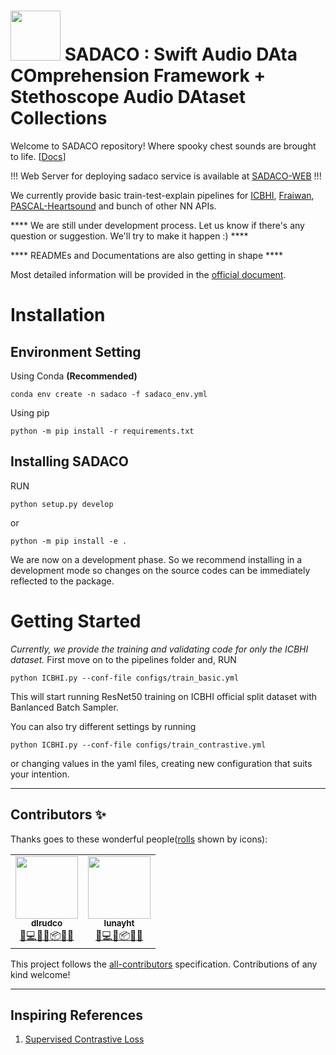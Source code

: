 <h1>
    <img src="https://user-images.githubusercontent.com/38484045/155925781-fe7795d9-4e7c-439d-bbb3-ac4888f8254c.png" width=80 height=80/> 
    SADACO : Swift Audio DAta COmprehension Framework + Stethoscope Audio DAtaset Collections
</h1> 

Welcome to SADACO repository! Where spooky chest sounds are brought to life. [[Docs](https://sadaco.readthedocs.io/en/latest/)]

!!! Web Server for deploying sadaco service is available at [SADACO-WEB](https://github.com/dlrudco/SADACO_WEB) !!!

We currently provide basic train-test-explain pipelines for [ICBHI](https://bhichallenge.med.auth.gr/ICBHI_2017_Challenge), [Fraiwan](https://data.mendeley.com/datasets/jwyy9np4gv/3), [PASCAL-Heartsound](http://www.peterjbentley.com/heartchallenge/) and bunch of other NN APIs.


**** We are still under development process. Let us know if there's any question or suggestion. We'll try to make it happen :) ****

**** READMEs and Documentations are also getting in shape ****

Most detailed information will be provided in the [official document](https://sadaco.readthedocs.io/en/latest/).

# Installation
## Environment Setting

Using Conda <b> (Recommended) </b>
<pre><code>conda env create -n sadaco -f sadaco_env.yml</code></pre>

Using pip
<pre><code>python -m pip install -r requirements.txt</code></pre>


## Installing SADACO
RUN
<pre><code>python setup.py develop</code></pre>
or
<pre><code>python -m pip install -e .</code></pre>

We are now on a development phase. So we recommend installing in a development mode so changes on the source codes can be immediately reflected to the package.


# Getting Started

*Currently, we provide the training and validating code for only the ICBHI dataset.*
First move on to the pipelines folder and,
RUN
<pre><code>python ICBHI.py --conf-file configs/train_basic.yml</code></pre>

This will start running ResNet50 training on ICBHI official split dataset with Banlanced Batch Sampler.

You can also try different settings by running 
<pre><code>python ICBHI.py --conf-file configs/train_contrastive.yml</code></pre>

or changing values in the yaml files, creating new configuration that suits your intention.

------


## Contributors ✨

Thanks goes to these wonderful people([rolls](https://allcontributors.org/docs/en/emoji-key) shown by icons):

<!-- ALL-CONTRIBUTORS-LIST:START - Do not remove or modify this section -->
<!-- prettier-ignore-start -->
<!-- markdownlint-disable -->
<table>
  <tr>
    <td align="center"><a href="https://github.com/dlrudco"><img src="https://avatars0.githubusercontent.com/u/37071556?v=4" width="100px;" alt=""/><br /><sub><b>dlrudco</b></sub></a><br /><a href="https://github.com/dlrudco/steth-audio/commits?author=dlrudco" title="Rolls">🤔💻📖🚧📦💬🔬</a></td>
    <td align="center"><a href="https://github.com/lunayht"><img src="https://avatars1.githubusercontent.com/lunayht" width="100px;" alt=""/><br /><sub><b>lunayht</b></sub></a><br /><a href="https://github.com/dlrudco/steth-audio/commits?author=lunayht" title="Rolls">🤔💻📖📦💬🔬</a></td>
  </tr>
</table>

<!-- markdownlint-enable -->
<!-- prettier-ignore-end -->
<!-- ALL-CONTRIBUTORS-LIST:END -->

This project follows the [all-contributors](https://github.com/all-contributors/all-contributors) specification. Contributions of any kind welcome!

------

## Inspiring References
1. [Supervised Contrastive Loss](https://github.com/HobbitLong/SupContrast)

